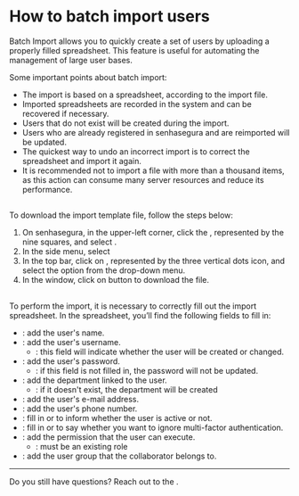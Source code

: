 # How to batch import users 

Batch Import allows you to quickly create a set of users by uploading a properly filled spreadsheet. This feature is useful for automating the management of large user bases.

Some important points about batch import:

* The import is based on a spreadsheet, according to the import file.  
* Imported spreadsheets are recorded in the system and can be recovered if necessary.  
* Users that do not exist will be created during the import.  
* Users who are already registered in senhasegura and are reimported will be updated.  
* The quickest way to undo an incorrect import is to correct the spreadsheet and import it again.  
* It is recommended not to import a file with more than a thousand items, as this action can consume many server resources and reduce its performance.

## 

To download the import template file, follow the steps below:

1. On senhasegura, in the upper-left corner, click the , represented by the nine squares, and select .  
2. In the side menu, select   
3. In the top bar, click on , represented by the three vertical dots icon, and select the  option from the drop-down menu.  
4. In the  window, click on  button to download the  file.

## 

To perform the import, it is necessary to correctly fill out the import spreadsheet. In the spreadsheet, you’ll find the following fields to fill in:

* : add the user's name.  
* : add the user's username.  
    *   : this field will indicate whether the user will be created or changed.  
* : add the user's password.  
    *   : if this field is not filled in, the password will not be updated.  
* : add the department linked to the user.  
    *   : if it doesn't exist, the department will be created  
* : add the user's e-mail address.  
* : add the user's phone number.  
* : fill in  or  to inform whether the user is active or not.  
* : fill in  or  to say whether you want to ignore multi-factor authentication.  
* : add the permission that the user can execute.  
    *   : must be an existing role  
* : add the user group that the collaborator belongs to. 

---

Do you still have questions? Reach out to the .